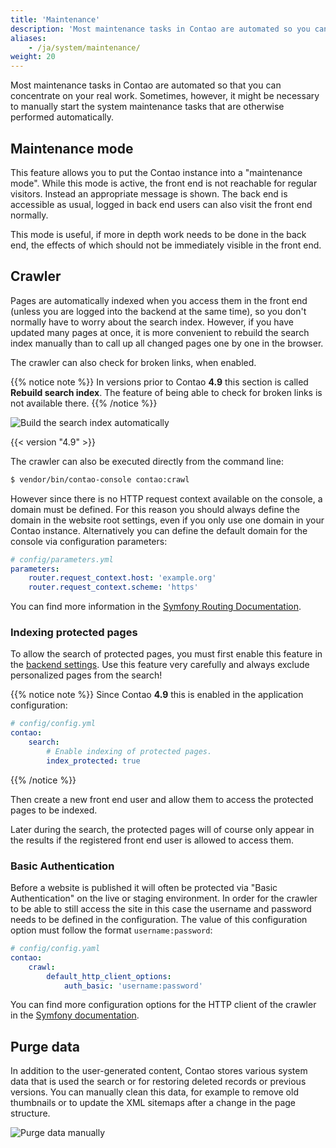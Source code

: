 ```yaml
---
title: 'Maintenance'
description: 'Most maintenance tasks in Contao are automated so you can concentrate on your real work.'
aliases:
    - /ja/system/maintenance/
weight: 20
---
```



Most maintenance tasks in Contao are automated so that you can concentrate on your real work. Sometimes, however, it 
might be necessary to manually start the system maintenance tasks that are otherwise performed automatically.


## Maintenance mode

This feature allows you to put the Contao instance into a "maintenance mode". While this mode is active, the front end
is not reachable for regular visitors. Instead an appropriate message is shown. The back end is accessible as usual,
logged in back end users can also visit the front end normally.

This mode is useful, if more in depth work needs to be done in the back end, the effects of which should not be
immediately visible in the front end.


## Crawler

Pages are automatically indexed when you access them in the front end (unless you are logged into the backend at the same 
time), so you don't normally have to worry about the search index. However, if you have updated many pages at once, it is 
more convenient to rebuild the search index manually than to call up all changed pages one by one in the browser.

The crawler can also check for broken links, when enabled.

{{% notice note %}}
In versions prior to Contao **4.9** this section is called **Rebuild search index**. The feature of being able to check
for broken links is not available there.
{{% /notice %}}

![Build the search index automatically](/ja/system/images/en/rebuild-the-search-index.png?classes=shadow)

{{< version "4.9" >}}

The crawler can also be executed directly from the command line:

```sh
$ vendor/bin/contao-console contao:crawl
```

However since there is no HTTP request context available on the console, a domain must be defined. For this reason you
should always define the domain in the website root settings, even if you only use one domain in your Contao instance.
Alternatively you can define the default domain for the console via configuration parameters:

```yml
# config/parameters.yml
parameters:
    router.request_context.host: 'example.org'
    router.request_context.scheme: 'https'
```

You can find more information in the [Symfony Routing Documentation][SymfonyUrlCommands].


### Indexing protected pages

To allow the search of protected pages, you must first enable this feature in the [backend settings][BackendSettings]. Use this feature 
very carefully and always exclude personalized pages from the search!

{{% notice note %}}
Since Contao **4.9** this is enabled in the application configuration:

```yml
# config/config.yml
contao:
    search:
        # Enable indexing of protected pages.
        index_protected: true
```
{{% /notice %}}

Then create a new front end user and allow them to access the protected pages to be indexed.

Later during the search, the protected pages will of course only appear in the results if the registered front end user 
is allowed to access them.


### Basic Authentication

Before a website is published it will often be protected via "Basic Authentication" on the live or staging environment. In order for the
crawler to be able to still access the site in this case the username and password needs to be defined in the configuration. The value
of this configuration option must follow the format `username:password`:

```yml
# config/config.yaml
contao:
    crawl:
        default_http_client_options:
            auth_basic: 'username:password'
```

You can find more configuration options for the HTTP client of the crawler in the [Symfony documentation][HttpClientOptions].


## Purge data

In addition to the user-generated content, Contao stores various system data that is used the search or for restoring 
deleted records or previous versions. You can manually clean this data, for example to remove old thumbnails or to 
update the XML sitemaps after a change in the page structure.

![Purge data manually](/ja/system/images/en/purge-data-manually.png?classes=shadow)


[BackendSettings]: /en/system/settings/
[SymfonyUrlCommands]: https://symfony.com/doc/4.4/routing.html#generating-urls-in-commands
[HttpClientOptions]: https://symfony.com/doc/current/reference/configuration/framework.html#reference-http-client
